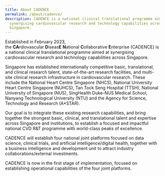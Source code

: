 ```yaml
---
title: About CADENCE
permalink: /about/cadence/
description: CADENCE is a national clinical translational programme aimed at
  synergising cardiovascular research and technology capabilities across
  Singapore.
---
```


Established in February 2023, the **CA**rdiovascular **D**iseas**E** **N**ational **C**ollaborative **E**nterprise (CADENCE) is a national clinical translational programme aimed at synergising cardiovascular research and technology capabilities across Singapore.

Singapore has established internationally competitive basic, translational, and clinical research talent, state-of-the-art research facilities, and multi-site clinical research infrastructure in cardiovascular research. These include the National Heart Centre Singapore (NHCS), National University Heart Centre Singapore (NUHCS), Tan Tock Seng Hospital (TTSH), National University of Singapore (NUS), SingHealth Duke-NUS Medical School, Nanyang Technological University (NTU) and the Agency for Science, Technology and Research (A\*STAR). 

Our goal is to integrate these existing research capabilities, and bring together the strongest basic, clinical, and translational talent and expertise across Singapore and institutions, to establish a focused and impactful national CVD R&T programme with world-class peaks of excellence.

CADENCE will establish four national joint platforms focused on data science, clinical trials, and artificial intelligence/digital health, together with a business intelligence and development unit to attract industry collaborations/external investments.

CADENCE is now in the first stage of implementation, focused on establishing operational capabilities of the four joint platforms.